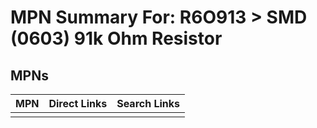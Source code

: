 



# MPN Summary For: R6O913 > SMD (0603) 91k Ohm Resistor

## MPNs
  

|MPN|Direct Links|Search Links|
| :--- | :--- | :--- |
||||
